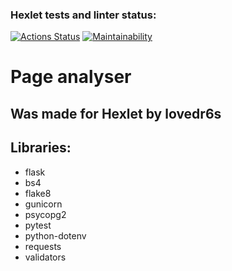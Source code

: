 ### Hexlet tests and linter status:
[![Actions Status](https://github.com/lovedr6s/python-project-83/actions/workflows/hexlet-check.yml/badge.svg)](https://github.com/lovedr6s/python-project-83/actions)
[![Maintainability](https://api.codeclimate.com/v1/badges/8eadce3bb95a371cf1b7/maintainability)](https://codeclimate.com/github/lovedr6s/python-project-83/maintainability)

# Page analyser
## Was made for Hexlet by lovedr6s

## Libraries:
* flask
* bs4
* flake8
* gunicorn
* psycopg2
* pytest
* python-dotenv
* requests
* validators

